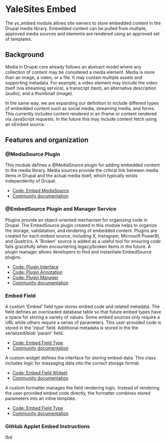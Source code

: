 # YaleSites Embed

The ys_embed module allows site owners to store embedded content in the Drupal media library. Embedded content can be pulled from multiple, approved media sources and elements are rendered using an approved set of templates.

## Background

Media in Drupal core already follows an abstract model where any collection of content may be considered a media element. Media is more than an image, a video, or a file. It may contain multiple assets and supporting metadata. For example, a video element may include the video itself (via streaming service), a transcript (text), an alternative description (audio), and a thumbnail (image).

In the same way, we are expanding our definition to include different types of embedded content such as social media, streaming media, and forms. This currently includes content rendered in an iframe or content rendered via JavaScript requests. In the future this may include content fetch using an oEmbed source.

## Features and organization

### @MediaSource Plugin

This module defines a @MediaSource plugin for adding embedded content to the media library. Media sources provide the critical link between media items in Drupal and the actual media itself, which typically exists independently of Drupal.

- [Code: Embed MediaSource](./src/Plugin/media/Source/Embed.php)
- [Community documentation](https://www.drupal.org/docs/8/core/modules/media/creating-a-custom-mediasource-plugin-for-external-assets)

### @EmbedSource Plugin and Manager Service

Plugins provide an object-oriented mechanism for organizing code in Drupal. The EmbedSource plugin created in this module helps to organize the storage, validatation, and rendering of embedded content. Plugins are created for each embed source, including X, Instagram, Microsoft PowerBI, and Qualtrics. A 'Broken' source is added as a useful tool for ensuring code fails gracefully when encountering legacy/broken items in the future. A plugin manager allows developers to find and instantiate EmbedSource plugins.

- [Code: Plugin Interface](./src/Plugin/EmbedSourceInterface.php)
- [Code: Plugin Annotation](./src/Annotation/EmbedSource.php)
- [Code: Plugin Manager](./src/Plugin/EmbedSourceManager.php)
- [Community documentation](https://www.drupal.org/docs/drupal-apis/plugin-api)

### Embed Field

A custom 'Embed' field type stores embed code and related metadata. The field defines an overloaded database table so that future embed types have a space for storing a variety of values. Some embed sources only require a URL while others require a series of parameters. This user-provided code is stored in the 'input' field. Additional metadata is stored in the the serialized/blob 'param' field.

- [Code: Embed Field Type](./src/Plugin/Field/FieldType/Embed.php)
- [Community documentation](https://www.drupal.org/docs/creating-custom-modules/creating-custom-field-types-widgets-and-formatters/create-a-custom-field-type)

A custom widget defines the interface for storing embed-data. This class includes logic for massaging data into the correct storage format.

- [Code: Embed Field Widget](./src/Plugin/Field/FieldWidget/EmbedDefaultWidget.php)
- [Community documentation](https://www.drupal.org/docs/creating-custom-modules/creating-custom-field-types-widgets-and-formatters/create-a-custom-field-widget)

A custom formatter manages the field rendering logic. Instead of rendering the user-provided embed code directly, the formatter combines stored parameters into an inline template.

- [Code: Embed Field Type](./src/Plugin/Field/FieldFormatter/EmbedDefaultFormatter.php)
- [Community documentation](https://www.drupal.org/docs/creating-custom-modules/creating-custom-field-types-widgets-and-formatters/create-a-custom-field-formatter)

### GitHub Applet Embed Instructions

tbd

